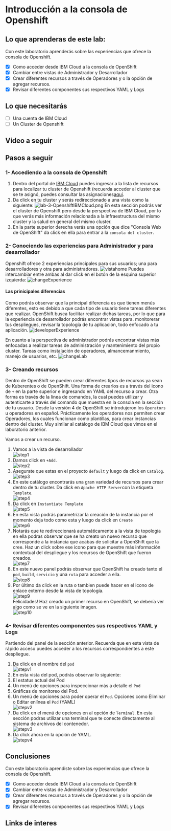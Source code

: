 #  Introducción a la consola de Openshift
## Lo que aprenderas de este lab:
Con este laboratorio aprenderás sobre las experiencias que ofrece la consola de Openshift. 
 - [x] Como acceder desde IBM Cloud a la consola de OpenShift
 - [x] Cambiar entre vistas de Administrador y Desarrollador
 - [x] Crear diferentes recursos a través de Operadores y o la opción de agregar recursos. 
 - [x] Revisar diferentes componentes sus respectivos YAML y Logs
## Lo que necesitarás
  - [ ] Una cuenta de IBM Cloud
  - [ ] Un Cluster de Openshift
## Video a seguir

## Pasos a seguir

### 1- Accediendo a la consola de Openshift
1. Dentro del portal de [IBM Cloud](https://cloud.ibm.com) puedes ingresar a la lista de recursos para localizar
tu cluster de Openshift (recuerda acceder al cluster que se te asignó, puedes consultar las asignaciones[aquí](https://github.com/joeg1307/bootcamp#asignaciones-de-espacios-y-puertos).
2. Da click en tu cluster y serás redireccionado a una vista como la siguiente:
  ![lab-3-OpenshiftIBMCloud.png](images/lab-4-OpenshiftIBMCloud.png)
  En esta sección podrás ver el cluster de Openshift pero desde la perspectiva de IBM Cloud, por lo que verás más información relacionada a la
  infraestructura del mismo cluster y la salud en general del mismo cluster.
3. En la parte superior derecha verás una opción que dice "Consola Web de OpenShift" da click en ella para entrar a la `consola del cluster`.

### 2- Conociendo las experiencias para Administrador y para desarrollador
Openshift ofrece 2 experiencias principales para sus usuarios; una para desarrolladores y otra para administradores.
![vistahome](images/lab-4-OpenshiftIHome.png)
Puedes intercambiar entre ambas al dar click en el botón de la esquina superior izquierda:
![changeExperience](images/lab-4-OpenshiftchangeExperience.png)

#### Las prinicipales diferencias 
Como podrás observar que la principal diferencia es que tienen menús diferentes, esto es debido a que cada tipo de usuario tiene tareas diferentes que realizar. 
OpenShift busca facilitar realizar dichas tareas, por lo que para la experiencia de desarrollador podrás encontrar vistas para. monitorerar tus despliegues, 
revisar la topología de tu aplicación, todo enfocado a tu aplicación. 
![developerExperience](images/lab-4-OpenshiftDeveloper.png)

En cuanto a la perspectiva de administrador podrás encontrar vistas más enfocadas a realizar tareas de administración y mantenimiento del propio cluster.
Tareas como instalación de operadores, almancemanmiento, manejo de usuarios, etc.
![changeLab](images/lab-4-OpenshiftAdmin.png)

### 3- Creando recursos
Dentro de OpenShift se pueden crear diferentes tipos de recursos ya sean de Kuberentes o de OpenShift. 
Una forma de crearlos es a través del icono de `+` en la parte superior e ingresando en YAML del recurso a crear.
Otra forma es través de la línea de comandos, la cual puedes utilizar y autenticarte a través del comando que muestra en la consola en la sección de tu usuario.
Desde la versión 4 de OpenShift se introdujeron los `Operators` u operadores en español. Prácticamente los operadores nos permiten crear Operadores, los cuales
funcionan como plantillas, para crear instancias dentro del cluster. Muy similar al catálogo de IBM Cloud que vimos en el laboratorio anterior. 

Vamos a crear un recurso. 
1. Vamos a la vista de desarrollador <br>
![step1](images/lab-4-Openshift-Create-1.png)
2. Damos click en `+Add`.
 <br> ![step2](images/lab-4-Openshift-Create-2.png)
3. Asegurate que estas en el proyecto `default` y luego da click en `Catalog`.
 <br> ![step3](images/lab-4-Openshift-Create-3.png)
4. En este catálogo encontrarás una gran variedad de recursos para crear dentro de tu cluster. Da click en `Apache HTTP Server`con la etiqueta `Template`.
 <br> ![step4](images/lab-4-Openshift-Create-4.png)
5. Da click en `Instantiate Template` <br> ![step5](images/lab-4-Openshift-Create-5.png)
6. En esta vista podrás parametrizar la creación de la instancia por el momento deja todo como esta y luego da click en `Create` <br> ![step6](images/lab-4-Openshift-Create-6.png)
7. Notarás que te redireccionará automáticamente a la vista de topología en ella podras observar que se ha creato un nuevo recurso que corresponde a la instancia que acabas de solicitar a OpenShift que la cree.  Haz un click sobre ese icono para que muestre más información contextual del despliegue y los recursos de OpenShift que fueron creados.<br> ![step7](images/lab-4-Openshift-Create-7.png)
8. En este nuevo panel podrás observar que OpenShift ha creado tanto el `pod`, `build`, `servicio` y una `ruta` para acceder a ella. <br> ![step8](images/lab-4-Openshift-Create-8.png)
9. Por último da click en la ruta o tambien puede hacer en el icono de enlace externo desde la vista de topología. <br> ![step9](images/lab-4-Openshift-Create-9.png)
<br> Felicidades! Haz creado un primer recurso en OpenShift, se debería ver algo como se ve en la siguiente imagen.<br> ![step10](images/lab-4-Openshift-Create-10.png)

### 4- Revisar diferentes componentes sus respectivos YAML y Logs
Partiendo del panel de la sección anterior. Recuerda que en esta vista de rápido acceso puedes acceder a los recursos correspondientes a este despliegue.  

1. Da click en el nombre del `pod` <br> ![stepv1](images/lab-4-Openshift-View-1.png)
2. En esta vista del pod, podrás observar lo siguiente:
 2. El estatus actual del Pod
 2. Un menú de opciones para inspeccionar más a detalle el `Pod`
 2. Gráficas de monitoreo del Pod.
 2. Un menú de opciones para poder operar el `Pod`. Opciones como Eliminar o Editar enlínea el `Pod` (YAML)
<br> ![stepv2](images/lab-4-Openshift-View-2.png)
3. Da click en el menú de opciones en al opción de `Terminal`. En esta sección podras utilizar una terminal que te conecte directamente al sistema de archivos del contenedor. <br> ![stepv3](images/lab-4-Openshift-View-3.png)
4. Da click ahora en la opción de YAML.  <br>![stepv4](images/lab-4-Openshift-View-4.png)


 ## Conclusiones
Con este laboratorio aprendiste sobre las experiencias que ofrece la consola de Openshift. 
 - [x] Como acceder desde IBM Cloud a la consola de OpenShift
 - [x] Cambiar entre vistas de Administrador y Desarrollador
 - [x] Crear diferentes recursos a través de Operadores y o la opción de agregar recursos. 
 - [x] Revisar diferentes componentes sus respectivos YAML y Logs
## Links de interes
